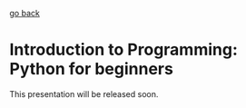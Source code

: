 [go back](https://github.com/pkardas/learning)

# Introduction to Programming: Python for beginners

This presentation will be released soon.